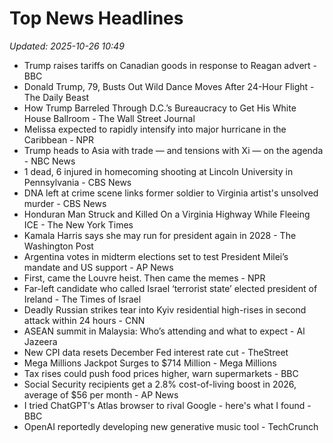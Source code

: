 # Top News Headlines

_Updated: 2025-10-26 10:49_

- Trump raises tariffs on Canadian goods in response to Reagan advert - BBC
- Donald Trump, 79, Busts Out Wild Dance Moves After 24-Hour Flight - The Daily Beast
- How Trump Barreled Through D.C.’s Bureaucracy to Get His White House Ballroom - The Wall Street Journal
- Melissa expected to rapidly intensify into major hurricane in the Caribbean - NPR
- Trump heads to Asia with trade — and tensions with Xi — on the agenda - NBC News
- 1 dead, 6 injured in homecoming shooting at Lincoln University in Pennsylvania - CBS News
- DNA left at crime scene links former soldier to Virginia artist's unsolved murder - CBS News
- Honduran Man Struck and Killed On a Virginia Highway While Fleeing ICE - The New York Times
- Kamala Harris says she may run for president again in 2028 - The Washington Post
- Argentina votes in midterm elections set to test President Milei’s mandate and US support - AP News
- First, came the Louvre heist. Then came the memes - NPR
- Far-left candidate who called Israel ‘terrorist state’ elected president of Ireland - The Times of Israel
- Deadly Russian strikes tear into Kyiv residential high-rises in second attack within 24 hours - CNN
- ASEAN summit in Malaysia: Who’s attending and what to expect - Al Jazeera
- New CPI data resets December Fed interest rate cut - TheStreet
- Mega Millions Jackpot Surges to $714 Million - Mega Millions
- Tax rises could push food prices higher, warn supermarkets - BBC
- Social Security recipients get a 2.8% cost-of-living boost in 2026, average of $56 per month - AP News
- I tried ChatGPT's Atlas browser to rival Google - here's what I found - BBC
- OpenAI reportedly developing new generative music tool - TechCrunch